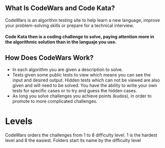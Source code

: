 ## What Is CodeWars and Code Kata?
CodeWars is an algorithm testing site to help learn a new language, improve your problem-solving skills or prepare for a technical interview.

#### Code Kata then is a coding challenge to solve, paying attention more in the algorithmic solution than in the languaje you use.

## How Does CodeWars Work?
- In each algorithm you are given a description to solve.
- Tests given some public tests to view which means you can see the input and desired output. Hidden tests which can not be viewed are also given and will need to be solved. You have the ability to write your own tests for specific cases or to try and guess the hidden cases.
- As long you solve challenges you achieve points (kudos), in order to promote to more complicated challenges.

# Levels
CodeWars orders the challenges from 1 to 8 difficulty level.
1 is the hardest level and 8 the easiest.
Folders start its name by the difficulty level
